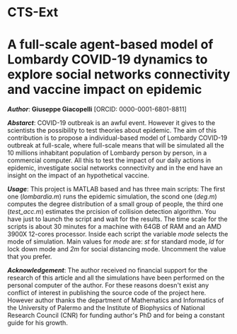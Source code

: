# CTS-Ext
# A full-scale agent-based model of Lombardy COVID-19 dynamics to explore social networks connectivity and vaccine impact on epidemic

***Author***: **Giuseppe Giacopelli** [ORCID: 0000-0001-6801-8811]

***Abstarct***: COVID-19 outbreak is an awful event. However it gives to the scientists the possibility to test theories about epidemic. The aim of this contribution is to propose a individual-based model of Lombardy COVID-19 outbreak at full-scale, where full-scale means that will be simulated all the 10 millions inhabitant population of Lombardy person by person, in a commercial computer. All this to test the impact of our daily actions in epidemic, investigate social networks connectivity and in the end have an insight on the impact of an hypothetical vaccine.

***Usage***: This project is MATLAB based and has three main scripts: The first one (_lombardia.m_) runs the epidemic simulation, the scond one (_deg.m_) computes the degree distribution of a small group of people, the third one (_test_acc.m_) estimates the prcision of collision detection algorithm. You have just to launch the script and wait for the results. The time scale for the scripts is about 30 minutes for a machine with 64GB of RAM and an AMD 3900X 12-cores processor. Inside each script the variable _mode_ selects the mode of simulation. Main values for _mode_ are: _st_ for standard mode, _ld_ for lock down mode and _2m_ for social distancing mode. Uncomment the value that you prefer.

***Acknowledgement***: The author received no financial support for the research of this article and all the simulations have been performed on the personal computer of the author. For these reasons doesn't exist any conflict of interest in publishing the source code of the project here. However author thanks the department of Mathematics and Informatics of the University of Palermo and the Institute of Biophysics of National Research Council (CNR) for funding author's PhD and for being a constant guide for his growth.

